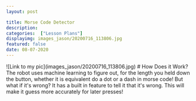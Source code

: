 ```yaml
---
layout: post

title: Morse Code Detector
description:
categories:  ["Lesson Plans"]
displayimg: images_jason/20200716_113806.jpg
featured: false
date: 08-07-2020
---
```


<div class="image_text_overlay" markdown="1">
![Link to my pic](images_jason/20200716_113806.jpg)
# How Does it Work?
The robot uses machine learning to figure out, for the length you held down the button, whether it is equivalent do a dot or a dash in morse code! But what if it's wrong? It has a built in feature to tell it that it's wrong. This will make it guess more accurately for later presses!
</div>
